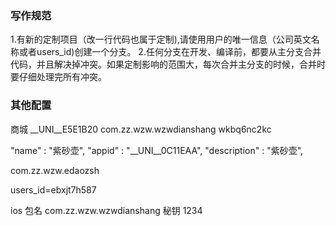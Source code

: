 ### 写作规范
1.有新的定制项目（改一行代码也属于定制),请使用用户的唯一信息（公司英文名称或者users_id)创建一个分支。
2.任何分支在开发、编译前，都要从主分支合并代码，并且解决掉冲突。如果定制影响的范围大，每次合并主分支的时候，合并时要仔细处理完所有冲突。

### 其他配置

商城  __UNI__E5E1B20
com.zz.wzw.wzwdianshang
wkbq6nc2kc


"name" : "紫砂壶",
"appid" : "__UNI__0C11EAA",
"description" : "紫砂壶",

com.zz.wzw.edaozsh

users_id=ebxjt7h587

ios 包名  com.zz.wzw.wzwdianshang
秘钥 1234



